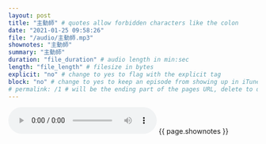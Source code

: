 ```yaml
---
layout: post
title: "主動師" # quotes allow forbidden characters like the colon
date: "2021-01-25 09:58:26"
file: "/audio/主動師.mp3"
shownotes: "主動師"
summary: "主動師"
duration: "file_duration" # audio length in min:sec
length: "file_length" # filesize in bytes
explicit: "no" # change to yes to flag with the explicit tag
block: "no" # change to yes to keep an episode from showing up in iTunes
# permalink: /1 # will be the ending part of the pages URL, delete to default to the title
---
```


<audio controls>
<source src="{{site.url}}{{site.baseurl}}{{ page.file }}" type="audio/x-mp3">
Your browser does not support the audio element.
</audio>
{{ page.shownotes }}
